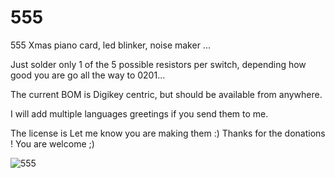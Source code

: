 # 555
555 Xmas piano card, led blinker, noise maker ... 

Just solder only 1 of the 5 possible resistors per switch, depending how good you are go all the way to 0201...

The current BOM is Digikey centric, but should be available from anywhere.

I will add multiple languages greetings if you send them to me.  

The license is Let me know you are making them :)
Thanks for the donations ! You are welcome ;)

![555](https://user-images.githubusercontent.com/22383701/204139765-6506f283-213c-4b4a-8337-a5958fb9e0be.jpg)
